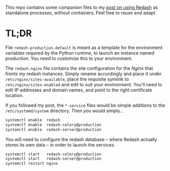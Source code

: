 This repo contains some companion files to my [post on using Redash](https://postgres.help/post/notes-on-running-standalone-redash/) as standalone processes, without containers. Feel free to reuse and adapt.

# TL;DR

File `redash-production.default` is meant as a template for the environment variables required by the Python runtime, to launch an instance named _production_. You need to customize this to your environment.

The `redash.nginx` file contains the site configuration for the _Nginx_ that fronts my redash instances. Simply rename accordingly and place it under `/etc/nginx/sites-available`, place the requisite symlink to `/etc/nginx/sites-enabled` and edit to suit your environment. You'll need to edit IP addresses and domain names, and point to the right certificate location.

If you followed my post, the `*.service` files would be simple additions to the `/etc/systemd/system` directory. Then you would simply…

```bash
systemctl enable  redash
systemctl enable  redash-celery@production
systemctl enable  redash-server@production
```

You will need to configure the redash database – where Redash actually stores its own data – in order to launch the services.

```bash
systemctl start   redash-celery@production
systemctl start   redash-server@production
systemctl restart nginx
```
